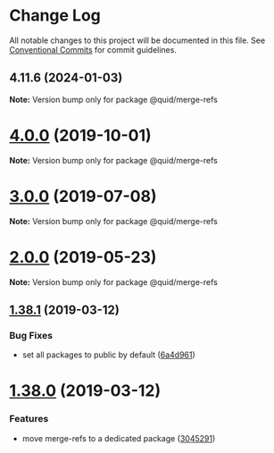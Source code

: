 # Change Log

All notable changes to this project will be documented in this file.
See [Conventional Commits](https://conventionalcommits.org) for commit guidelines.

## 4.11.6 (2024-01-03)

**Note:** Version bump only for package @quid/merge-refs





# [4.0.0](https://github.com/quid/refraction/tree/master/packages/merge-refs/compare/v3.3.5...v4.0.0) (2019-10-01)

**Note:** Version bump only for package @quid/merge-refs





# [3.0.0](https://github.com/quid/refraction/tree/master/packages/merge-refs/compare/v2.5.0...v3.0.0) (2019-07-08)

**Note:** Version bump only for package @quid/merge-refs





# [2.0.0](https://github.com/quid/refraction/tree/master/packages/merge-refs/compare/v1.40.1...v2.0.0) (2019-05-23)

**Note:** Version bump only for package @quid/merge-refs





## [1.38.1](https://github.com/quid/refraction/tree/master/packages/merge-refs/compare/v1.38.0...v1.38.1) (2019-03-12)


### Bug Fixes

* set all packages to public by default ([6a4d961](https://github.com/quid/refraction/tree/master/packages/merge-refs/commit/6a4d961))





# [1.38.0](https://github.com/quid/refraction/tree/master/packages/merge-refs/compare/v1.37.0...v1.38.0) (2019-03-12)


### Features

* move merge-refs to a dedicated package ([3045291](https://github.com/quid/refraction/tree/master/packages/merge-refs/commit/3045291))
